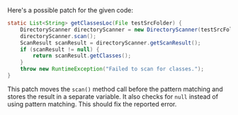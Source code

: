 Here's a possible patch for the given code:

```java
static List<String> getClassesLoc(File testSrcFolder) {
    DirectoryScanner directoryScanner = new DirectoryScanner(testSrcFolder, TestListResolver.getWildcard());
    directoryScanner.scan();
    ScanResult scanResult = directoryScanner.getScanResult();
    if (scanResult != null) {
        return scanResult.getClasses();
    }
    throw new RuntimeException("Failed to scan for classes.");
}
```

This patch moves the `scan()` method call before the pattern matching and stores the result in a separate variable. It also checks for `null` instead of using pattern matching. This should fix the reported error.